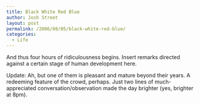 ```yaml
---
title: Black White Red Blue
author: Josh Street
layout: post
permalink: /2006/08/05/black-white-red-blue/
categories:
  - Life
---
```

And thus four hours of ridiculousness begins. Insert remarks directed against a certain stage of human development here.

Update: Ah, but one of them is pleasant and mature beyond their years. A redeeming feature of the crowd, perhaps. Just two lines of much-appreciated conversation/observation made the day brighter (yes, brighter at 8pm).